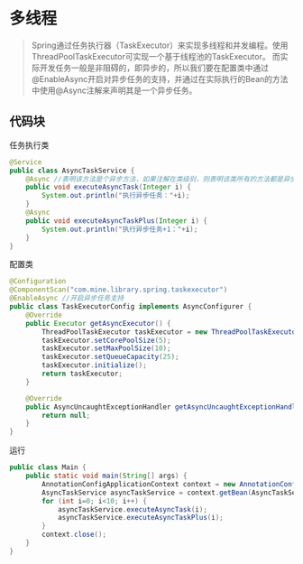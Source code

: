 # 多线程
>Spring通过任务执行器（TaskExecutor）来实现多线程和并发编程。使用ThreadPoolTaskExecutor可实现一个基于线程池的TaskExecutor。
而实际开发任务一般是非阻碍的，即异步的，所以我们要在配置类中通过@EnableAsync开启对异步任务的支持，并通过在实际执行的Bean的方法
中使用@Async注解来声明其是一个异步任务。

## 代码块
任务执行类
```java
@Service
public class AsyncTaskService {
    @Async //表明该方法是个异步方法，如果注解在类级别，则表明该类所有的方法都是异步方法
    public void executeAsyncTask(Integer i) {
        System.out.println("执行异步任务："+i);
    }
    @Async
    public void executeAsyncTaskPlus(Integer i) {
        System.out.println("执行异步任务+1："+i);
    }
}
```
配置类
```java
@Configuration
@ComponentScan("com.mine.library.spring.taskexecutor")
@EnableAsync //开启异步任务支持
public class TaskExecutorConfig implements AsyncConfigurer {
    @Override
    public Executor getAsyncExecutor() {
        ThreadPoolTaskExecutor taskExecutor = new ThreadPoolTaskExecutor();
        taskExecutor.setCorePoolSize(5);
        taskExecutor.setMaxPoolSize(10);
        taskExecutor.setQueueCapacity(25);
        taskExecutor.initialize();
        return taskExecutor;
    }

    @Override
    public AsyncUncaughtExceptionHandler getAsyncUncaughtExceptionHandler() {
        return null;
    }
}
```
运行
```java
public class Main {
    public static void main(String[] args) {
        AnnotationConfigApplicationContext context = new AnnotationConfigApplicationContext(TaskExecutorConfig.class);
        AsyncTaskService asyncTaskService = context.getBean(AsyncTaskService.class);
        for (int i=0; i<10; i++) {
            asyncTaskService.executeAsyncTask(i);
            asyncTaskService.executeAsyncTaskPlus(i);
        }
        context.close();
    }
}
```